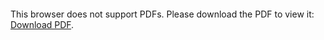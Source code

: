 <object data="christ-in-song/CIS1908pdfs/602.pdf" type="application/pdf" width="100%" height="1024px">
    <embed src="christ-in-song/CIS1908pdfs/602.pdf">
        <p>This browser does not support PDFs. Please download the PDF to view it: <a href="christ-in-song/CIS1908pdfs/602.pdf">Download PDF</a>.</p>
    </embed>
</object>
